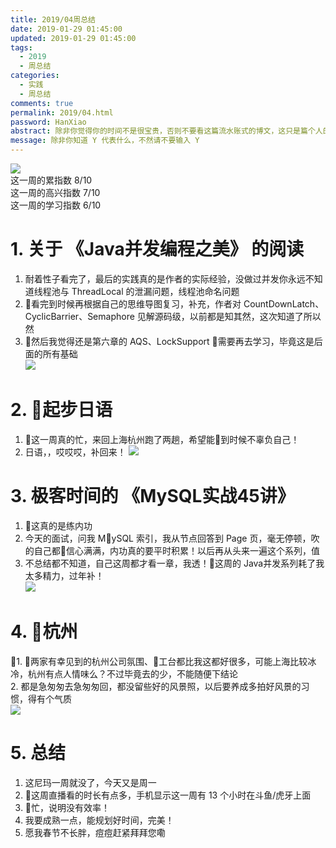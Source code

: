 ```yaml
---
title: 2019/04周总结
date: 2019-01-29 01:45:00
updated: 2019-01-29 01:45:00
tags:
  - 2019
  - 周总结
categories: 
  - 实践
  - 周总结
comments: true
permalink: 2019/04.html  
password: HanXiao
abstract: 除非你觉得你的时间不是很宝贵，否则不要看这篇流水账式的博文，这只是篇个人的工作的学习一个总结而已，没有包含任何的技术细节
message: 除非你知道 Y 代表什么，不然请不要输入 Y
---
```


![][0]  
这一周的累指数 8/10  
这一周的高兴指数 7/10   
这一周的学习指数 6/10

<!--more-->

# 1. 关于 《Java并发编程之美》 的阅读

1. 耐着性子看完了，最后的实践真的是作者的实际经验，没做过并发你永远不知道线程池与 ThreadLocal 的泄漏问题，线程池命名问题  
2. 看完到时候再根据自己的思维导图复习，补充，作者对 CountDownLatch、CyclicBarrier、Semaphore 见解源码级，以前都是知其然，这次知道了所以然   
3. 然后我觉得还是第六章的 AQS、LockSupport 需要再去学习，毕竟这是后面的所有基础  
![][1]

# 2. 起步日语  

1. 这一周真的忙，来回上海杭州跑了两趟，希望能到时候不辜负自己！  
2. 日语，，哎哎哎，补回来！
![][2]

# 3. 极客时间的 《MySQL实战45讲》

1. 这真的是练内功  
2. 今天的面试，问我 MySQL 索引，我从节点回答到 Page 页，毫无停顿，吹的自己都信心满满，内功真的要平时积累！以后再从头来一遍这个系列，值  
3. 不总结都不知道，自己这周都才看一章，我透！这周的 Java并发系列耗了我太多精力，过年补！  
![][3]

# 4. 杭州

1. 两家有幸见到的杭州公司氛围、工台都比我这都好很多，可能上海比较冰冷，杭州有点人情味么？不过毕竟去的少，不能随便下结论  
2. 都是急匆匆去急匆匆回，都没留些好的风景照，以后要养成多拍好风景的习惯，得有个气质  
![][4] 


# 5. 总结

1. 这尼玛一周就没了，今天又是周一  
2. 这周直播看的时长有点多，手机显示这一周有 13 个小时在斗鱼/虎牙上面
3. 忙，说明没有效率！  
4. 我要成熟一点，能规划好时间，完美！  
5. 愿我春节不长胖，痘痘赶紧拜拜您嘞  

[0]: https://leran2deeplearnjavawebtech.oss-cn-beijing.aliyuncs.com/background/2019-01-19%E4%B8%8A%E6%B5%B7%E6%96%B0%E5%A4%A9%E5%9C%B0.jpg
[1]: https://leran2deeplearnjavawebtech.oss-cn-beijing.aliyuncs.com/learn/Java%E5%B9%B6%E5%8F%91%E7%BC%96%E7%A8%8B%E4%B9%8B%E7%BE%8E/Java%20%E5%B9%B6%E5%8F%91%E7%BC%96%E7%A8%8B%E4%B9%8B%E7%BE%8E_2.png
[2]: https://leran2deeplearnjavawebtech.oss-cn-beijing.aliyuncs.com/somephoto/2019-04-jp.png
[3]: https://leran2deeplearnjavawebtech.oss-cn-beijing.aliyuncs.com/learn/MySQL45%E8%AE%B2/MySQL%E5%AE%9E%E6%88%9845%E8%AE%B2_3.png
[4]: https://leran2deeplearnjavawebtech.oss-cn-beijing.aliyuncs.com/somephoto/2019-01-19%E4%B8%8A%E6%B5%B7%E4%BA%BA%E5%AE%B6.jpg